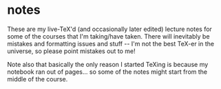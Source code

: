 notes
=====

These are my live-TeX'd (and occasionally later edited) lecture notes for some of the courses that I'm taking/have taken.
There will inevitably be mistakes and formatting issues and stuff -- I'm not the best TeX-er in the universe, so please point mistakes out to me!

Note also that basically the only reason I started TeXing is because my notebook ran out of pages... so some of the notes might start from the middle of the course.
